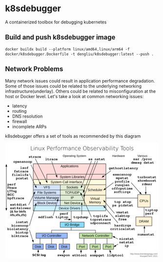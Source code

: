 # k8sdebugger
A containerized toolbox for debugging kubernetes

## Build and push k8sdebugger image
```shell
docker buildx build --platform linux/amd64,linux/arm64 -f docker/k8sdebugger.Dockerfile -t dengliu/k8sdebugger:latest --push .
```

## Network Problems

Many network issues could result in application performance degradation. Some of those issues could be related to the underlying networking infrastructure(underlay). Others could be related to misconfiguration at the host or Docker level. Let's take a look at common networking issues:

- latency 
- routing
- DNS resolution
- firewall
- incomplete ARPs

k8sdebugger offers a set of tools as recommended by this diagram

![img.png](img.png)
